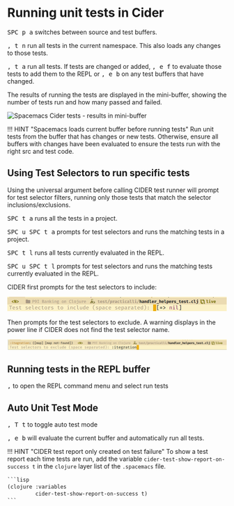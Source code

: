 # Running unit tests in Cider

<kbd>SPC p a</kbd> switches between source and test buffers.

<kbd>, t n</kbd> run all tests in the current namespace.  This also loads any changes to those tests.

<kbd>, t a</kbd> run all tests.  If tests are changed or added, <kbd>, e f</kbd> to evaluate those tests to add them to the REPL or <kbd>, e b</kbd> on any test buffers that have changed.

The results of running the tests are displayed in the mini-buffer, showing the number of tests run and how many passed and failed.

![Spacemacs Cider tests - results in mini-buffer](/images/spacemacs-cider-test-run-tests-results-mini-buffer.png)

!!! HINT "Spacemacs loads current buffer before running tests"
    Run unit tests from the buffer that has changes or new tests.  Otherwise, ensure all buffers with changes have been evaluated to ensure the tests run with the right src and test code.


## Using Test Selectors to run specific tests

Using the universal argument before calling CIDER test runner will prompt for test selector filters, running only those tests that match the selector inclusions/exclusions.

<kbd>SPC t a</kbd> runs all the tests in a project.

<kbd>SPC u SPC t a</kbd> prompts for test selectors and runs the matching tests in a project.

<kbd>SPC t l</kbd> runs all tests currently evaluated in the REPL.

<kbd>SPC u SPC t l</kbd> prompts for test selectors and runs the matching tests currently evaluated in the REPL.


CIDER first prompts for the test selectors to include:

![Spacemacs Clojure Cider Test Runner test selector prompt - include](/images/spacemacs-clojure-test-selectors-prompt.png)

Then prompts for the test selectors to exclude.  A warning displays in the power line if CIDER does not find the test selector name.

![Spacemacs Clojure Cider Test Runner test selector prompt - include](/images/spacemacs-clojure-test-selectors-integration-not-found.png)


## Running tests in the REPL buffer

<kbd>,</kbd> to open the REPL command menu and select run tests

## Auto Unit Test Mode
<kbd>, T t</kbd> to toggle auto test mode

<kbd>, e b</kbd> will evaluate the current buffer and automatically run all tests.


!!! HINT "CIDER test report only created on test failure"
    To show a test report each time tests are run, add the variable `cider-test-show-report-on-success t` in the `clojure` layer list of the `.spacemacs` file.

    ```lisp
    (clojure :variables
             cider-test-show-report-on-success t)
    ```
